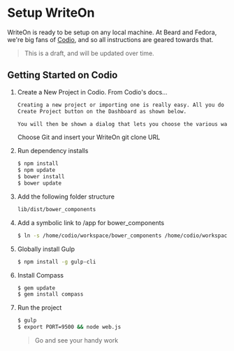 # Setup WriteOn

WriteOn is ready to be setup on any local machine. At Beard and Fedora, we're 
big fans of [Codio](https://codio.com/), and so all instructions are geared towards that.

> This is a draft, and will be updated over time.

## Getting Started on Codio

1. Create a New Project in Codio. From Codio's docs...

    ```bash
    Creating a new project or importing one is really easy. All you do is click on the
    Create Project button on the Dashboard as shown below.
    
    You will then be shown a dialog that lets you choose the various ways to create or import a project.
    ```
    Choose Git and insert your WriteOn git clone URL
    
2. Run dependency installs

    ```bash
    $ npm install
    $ npm update
    $ bower install
    $ bower update
    ```
    
3. Add the following folder structure

    ```bash
    lib/dist/bower_components
    ```
    
4. Add a symbolic link to /app for bower_components
    
    ```bash
    $ ln -s /home/codio/workspace/bower_components /home/codio/workspace/app/bower_components
    ```
    
5. Globally install Gulp
    
    ```bash
    $ npm install -g gulp-cli
    ```

6. Install Compass
    
    ```bash
    $ gem update
    $ gem install compass 
    ```

7. Run the project
    
    ```bash
    $ gulp 
    $ export PORT=9500 && node web.js
    ```
    > Go and see your handy work
